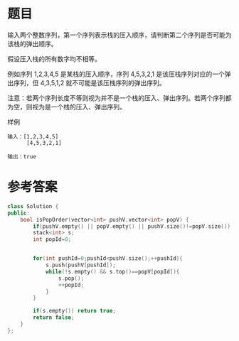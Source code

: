 # 题目
输入两个整数序列，第一个序列表示栈的压入顺序，请判断第二个序列是否可能为该栈的弹出顺序。

假设压入栈的所有数字均不相等。

例如序列 1,2,3,4,5 是某栈的压入顺序，序列 4,5,3,2,1 是该压栈序列对应的一个弹出序列，但 4,3,5,1,2 就不可能是该压栈序列的弹出序列。

注意：若两个序列长度不等则视为并不是一个栈的压入、弹出序列。若两个序列都为空，则视为是一个栈的压入、弹出序列。

样例
```
输入：[1,2,3,4,5]
      [4,5,3,2,1]

输出：true
```
# 参考答案
```c++
class Solution {
public:
    bool isPopOrder(vector<int> pushV,vector<int> popV) {
        if(pushV.empty() || popV.empty() || pushV.size()!=popV.size()) return false;
        stack<int> s;
        int popId=0;


        for(int pushId=0;pushId<pushV.size();++pushId){
            s.push(pushV[pushId]);
            while(!s.empty() && s.top()==popV[popId]){
                s.pop();
                ++popId;
            }
        }

        if(s.empty()) return true;
        return false;
    }
};
